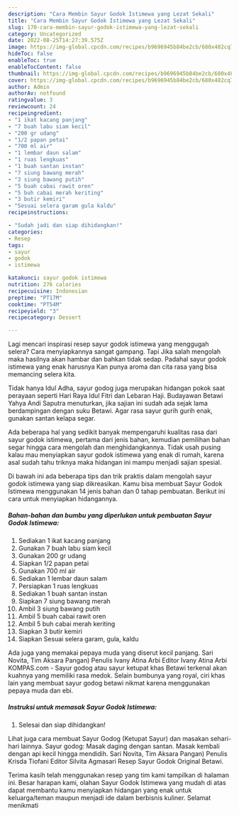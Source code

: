 ```yaml
---
description: "Cara Membin Sayur Godok Istimewa yang Lezat Sekali"
title: "Cara Membin Sayur Godok Istimewa yang Lezat Sekali"
slug: 170-cara-membin-sayur-godok-istimewa-yang-lezat-sekali
category: Uncategorized
date: 2022-08-25T14:27:39.575Z
image: https://img-global.cpcdn.com/recipes/b9696945b84be2cb/680x482cq70/sayur-godok-istimewa-foto-resep-utama.jpg
hideToc: false
enableToc: true
enableTocContent: false
thumbnail: https://img-global.cpcdn.com/recipes/b9696945b84be2cb/680x482cq70/sayur-godok-istimewa-foto-resep-utama.jpg
cover: https://img-global.cpcdn.com/recipes/b9696945b84be2cb/680x482cq70/sayur-godok-istimewa-foto-resep-utama.jpg
author: Admin
authorAv: notfound
ratingvalue: 3
reviewcount: 24
recipeingredient:
- "1 ikat kacang panjang"
- "7 buah labu siam kecil"
- "200 gr udang"
- "1/2 papan petai"
- "700 ml air"
- "1 lembar daun salam"
- "1 ruas lengkuas"
- "1 buah santan instan"
- "7 siung bawang merah"
- "3 siung bawang putih"
- "5 buah cabai rawit oren"
- "5 buh cabai merah keriting"
- "3 butir kemiri"
- "Sesuai selera garam gula kaldu"
recipeinstructions:

- "Sudah jadi dan siap dihidangkan!"
categories:
- Resep
tags:
- sayur
- godok
- istimewa

katakunci: sayur godok istimewa 
nutrition: 276 calories
recipecuisine: Indonesian
preptime: "PT17M"
cooktime: "PT54M"
recipeyield: "3"
recipecategory: Dessert

---
```



Lagi mencari inspirasi resep sayur godok istimewa yang menggugah selera? Cara menyiapkannya sangat gampang. Tapi Jika salah mengolah maka hasilnya akan hambar dan bahkan tidak sedap. Padahal sayur godok istimewa yang enak harusnya Kan punya aroma dan cita rasa yang bisa memancing selera kita.


Tidak hanya Idul Adha, sayur godog juga merupakan hidangan pokok saat perayaan seperti Hari Raya Idul Fitri dan Lebaran Haji. Budayawan Betawi Yahya Andi Saputra menuturkan, jika sajian ini sudah ada sejak lama berdampingan dengan suku Betawi. Agar rasa sayur gurih gurih enak, gunakan santan kelapa segar.

Ada beberapa hal yang sedikit banyak mempengaruhi kualitas rasa dari sayur godok istimewa, pertama dari jenis bahan, kemudian pemilihan bahan segar hingga cara mengolah dan menghidangkannya. Tidak usah pusing kalau mau menyiapkan sayur godok istimewa yang enak di rumah, karena asal sudah tahu triknya maka hidangan ini mampu menjadi sajian spesial.


Di bawah ini ada beberapa tips dan trik praktis dalam mengolah sayur godok istimewa yang siap dikreasikan. Kamu bisa membuat Sayur Godok Istimewa menggunakan 14 jenis bahan dan 0 tahap pembuatan. Berikut ini cara untuk menyiapkan hidangannya.

<!--inarticleads1-->

##### Bahan-bahan dan bumbu yang diperlukan untuk pembuatan Sayur Godok Istimewa:

1. Sediakan 1 ikat kacang panjang
1. Gunakan 7 buah labu siam kecil
1. Gunakan 200 gr udang
1. Siapkan 1/2 papan petai
1. Gunakan 700 ml air
1. Sediakan 1 lembar daun salam
1. Persiapkan 1 ruas lengkuas
1. Sediakan 1 buah santan instan
1. Siapkan 7 siung bawang merah
1. Ambil 3 siung bawang putih
1. Ambil 5 buah cabai rawit oren
1. Ambil 5 buh cabai merah keriting
1. Siapkan 3 butir kemiri
1. Siapkan Sesuai selera garam, gula, kaldu


Ada juga yang memakai pepaya muda yang diserut kecil panjang. Sari Novita, Tim Aksara Pangan) Penulis Ivany Atina Arbi Editor Ivany Atina Arbi KOMPAS.com - Sayur godog atau sayur ketupat khas Betawi terkenal akan kuahnya yang memiliki rasa medok. Selain bumbunya yang royal, ciri khas lain yang membuat sayur godog betawi nikmat karena menggunakan pepaya muda dan ebi. 

<!--inarticleads2-->

##### Instruksi untuk memasak Sayur Godok Istimewa:


1. Selesai dan siap dihidangkan!

Lihat juga cara membuat Sayur Godog (Ketupat Sayur) dan masakan sehari-hari lainnya. Sayur godog: Masak daging dengan santan. Masak kembali dengan api kecil hingga mendidih. Sari Novita, Tim Aksara Pangan) Penulis Krisda Tiofani Editor Silvita Agmasari Resep Sayur Godok Original Betawi. 

Terima kasih telah menggunakan resep yang tim kami tampilkan di halaman ini. Besar harapan kami, olahan Sayur Godok Istimewa yang mudah di atas dapat membantu kamu menyiapkan hidangan yang enak untuk keluarga/teman maupun menjadi ide dalam berbisnis kuliner. Selamat menikmati
